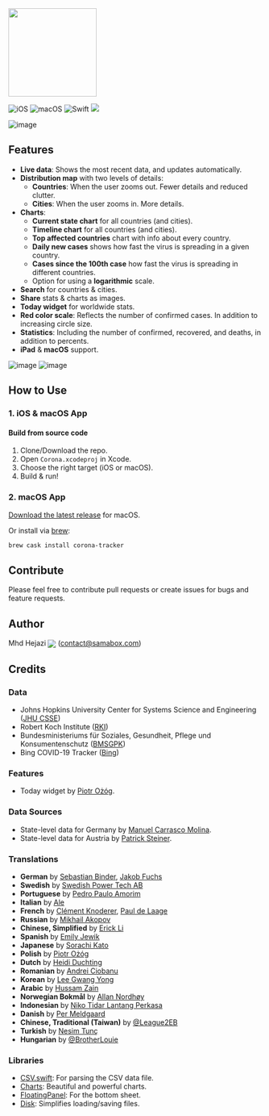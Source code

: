 <img src="https://user-images.githubusercontent.com/121827/78813826-4709ac80-79d6-11ea-9406-247ebabd815b.png" height="175">

![iOS](https://img.shields.io/badge/iOS-10%20-blue)
![macOS](https://img.shields.io/badge/macOS-10.15-blue)
![Swift](https://img.shields.io/badge/Swift-5-orange?logo=Swift&logoColor=white)
<a href="https://twitter.com/intent/follow?screen_name=Hejazi"><img src="https://img.shields.io/badge/@hejazi-x?color=08a0e9&logo=twitter&logoColor=white" /></a>

![image](https://user-images.githubusercontent.com/121827/77246699-e25efb80-6c3a-11ea-8a49-30bd87ff33c0.png)

## Features
* __Live data__: Shows the most recent data, and updates automatically.
* __Distribution map__ with two levels of details:
  * __Countries__: When the user zooms out. Fewer details and reduced clutter.
  * __Cities__: When the user zooms in. More details.
* __Charts__:
   * __Current state chart__ for all countries (and cities).
   * __Timeline chart__ for all countries (and cities).
   * __Top affected countries__ chart with info about every country.
   * __Daily new cases__ shows how fast the virus is spreading in a given country.
   * __Cases since the 100th case__ how fast the virus is spreading in different countries.
   * Option for using a __logarithmic__ scale.
* __Search__ for countries & cities.
* __Share__ stats & charts as images.
* __Today widget__ for worldwide stats.
* __Red color scale__: Reflects the number of confirmed cases. In addition to increasing circle size.
* __Statistics__: Including the number of confirmed, recovered, and deaths, in addition to percents.
* __iPad__ & __macOS__ support.

![image](https://user-images.githubusercontent.com/121827/77246980-a6796580-6c3d-11ea-80dd-57833a7c386a.png)
![image](https://user-images.githubusercontent.com/121827/77247007-03751b80-6c3e-11ea-91fc-b3d535fda6a2.png)

## How to Use
### 1. iOS & macOS App
#### Build from source code
1. Clone/Download the repo.
2. Open `Corona.xcodeproj` in Xcode.
3. Choose the right target (iOS or macOS).
4. Build & run!

### 2. macOS App
[Download the latest release](https://github.com/mhdhejazi/CoronaTracker/releases/latest) for macOS.

Or install via [brew](http://brew.sh):

  ```bash
  brew cask install corona-tracker
  ```

## Contribute
Please feel free to contribute pull requests or create issues for bugs and feature requests.

## Author
Mhd Hejazi <a href="https://twitter.com/intent/follow?screen_name=Hejazi"><img src="https://img.shields.io/badge/@hejazi-x?color=08a0e9&logo=twitter&logoColor=white" valign="middle" /></a> (contact@samabox.com)

## Credits
### Data
* Johns Hopkins University Center for Systems Science and Engineering ([JHU CSSE](https://github.com/CSSEGISandData/COVID-19))
* Robert Koch Institute ([RKI](https://experience.arcgis.com/experience/478220a4c454480e823b17327b2bf1d4/))
* Bundesministeriums für Soziales, Gesundheit, Pflege und Konsumentenschutz ([BMSGPK](https://experience.arcgis.com/experience/fb603473e1f74f0bbae48155ff238565/))
* Bing COVID-19 Tracker ([Bing](https://bing.com/covid/))

### Features
* Today widget by [Piotr Ożóg](https://github.com/pbeo).

### Data Sources
* State-level data for Germany by [Manuel Carrasco Molina](https://github.com/stuffmc).
* State-level data for Austria by [Patrick Steiner](https://github.com/patricks).

### Translations
* __German__ by [Sebastian Binder](https://github.com/sebastianbinder), [Jakob Fuchs](https://github.com/jsf030)
* __Swedish__ by [Swedish Power Tech AB](https://github.com/FluffyDev2019)
* __Portuguese__ by [Pedro Paulo Amorim](https://github.com/ppamorim)
* __Italian__ by [Ale](https://github.com/Ale111)
* __French__ by [Clément Knoderer](https://github.com/Risengan), [Paul de Laage](https://github.com/pdldm)
* __Russian__ by [Mikhail Akopov](https://github.com/wacumov)
* __Chinese, Simplified__ by [Erick Li](https://github.com/erickzli)
* __Spanish__ by [Emily Jewik](https://github.com/ejewik)
* __Japanese__ by [Sorachi Kato](https://github.com/dev-sora)
* __Polish__ by [Piotr Ożóg](https://github.com/pbeo)
* __Dutch__ by [Heidi Duchting](https://github.com/hdatteln)
* __Romanian__ by [Andrei Ciobanu](https://github.com/rhcpfan)
* __Korean__ by [Lee Gwang Yong](https://github.com/dev-yong)
* __Arabic__ by [Hussam Zain](https://github.com/hussamzain)
* __Norwegian Bokmål__ by [Allan Nordhøy](https://github.com/comradekingu)
* __Indonesian__ by [Niko Tidar Lantang Perkasa](https://github.com/nikotidar)
* __Danish__ by [Per Meldgaard](https://github.com/peme)
* __Chinese, Traditional (Taiwan)__ by [@League2EB](https://github.com/League2EB)
* __Turkish__ by [Nesim Tunç](https://github.com/nesimtunc)
* __Hungarian__ by [@BrotherLouie](https://github.com/BrotherLouie)

### Libraries
* [CSV.swift](https://github.com/yaslab/CSV.swift): For parsing the CSV data file.
* [Charts](https://github.com/danielgindi/Charts): Beautiful and powerful charts.
* [FloatingPanel](https://github.com/SCENEE/FloatingPanel): For the bottom sheet.
* [Disk](https://github.com/saoudrizwan/Disk): Simplifies loading/saving files.
